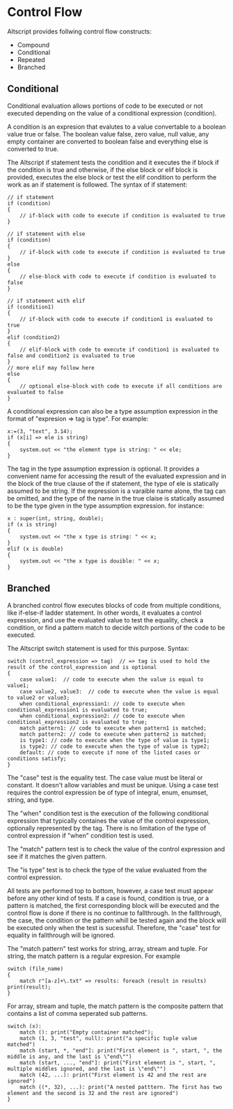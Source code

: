 # Control Flow

Altscript provides follwing control flow constructs:
  * Compound
  * Conditional
  * Repeated
  * Branched
  
## Conditional

Conditional evaluation allows portions of code to be executed or not executed depending on the value of a conditional expression
(condition).

A condition is an expresion that evalutes to a value convertable to a boolean value true or false.
The boolean value false, zero value, null value, any empty container are converted to boolean false and everything else
is converted to true.

The Altscript if statement tests the condition and it executes the if block if the condition is true and otherwise,
if the else block or elif block is provided, executes the else block or test the elif condition to perform the work
as an if statement is followed. The syntax of if statement:

```altscript
// if statement
if (condition)
{
    // if-block with code to execute if condition is evaluated to true
}

// if statement with else
if (condition)
{
    // if-block with code to execute if condition is evaluated to true
}
else
{
    // else-block with code to execute if condition is evaluated to false
}

// if statement with elif
if (condition1)
{
    // if-block with code to execute if condition1 is evaluated to true
}
elif (condition2)
{
    // elif-block with code to execute if condition1 is evaluated to false and condition2 is evaluated to true
}
// more elif may follow here
else
{
    // optional else-block with code to execute if all conditions are evaluated to false
}

```

A conditional expression can also be a type assumption expression in the format of "expresion => tag is type". For example:

```altscript
x:=(3, "text", 3.14);
if (x[i] => ele is string)
{
    system.out << "the element type is string: " << ele;
}
```

The tag in the type assumption expression is optional. It provides a convenient name for accessing the result of the evaluated expression
and in the block of the true clause of the if statement, the type of ele is statically assumed to be string. If the expression is a varaible name alone,
the tag can be omitted, and the type of the name in the true claise is statically assumed to be the type given in the type assumption expression.
for instance:

```altscript
x : super(int, string, double);
if (x is string)
{
    system.out << "the x type is string: " << x;
}
elif (x is double)
{
    system.out << "the x type is douible: " << x;
}
```

## Branched

A branched control flow executes blocks of code from multiple conditions, like if-else-if ladder statement. In other words, it
evaluates a control expression, and use the evaluated value to test the equality, check a condition, or find a pattern match
to decide witch portions of the code to be executed.

The Altscript switch statement is used for this purpose. Syntax:

```altscript
switch (control_expression => tag)  // => tag is used to hold the result of the control_expression and is optional
{
    case value1:  // code to execute when the value is equal to value1;
    case value2, value3:  // code to execute when the value is equal to value2 or value3;
    when conditional_expression1: // code to execute when conditional_expression1 is evaluated to true;
    when conditional_expression2: // code to execute when conditional_expression2 is evaluated to true;
    match pattern1: // code to execute when pattern1 is matched;
    match pattern2: // code to execute when pattern2 is matched;
    is type1: // code to execute when the type of value is type1;
    is type2: // code to execute when the type of value is type2;
    default: // code to execute if none of the listed cases or conditions satisfy;
}
```
The "case" test is the equality test. The case value must be literal or constant. It doesn't allow variables and must be unique.
Using a case test requires the control expression be of type of integral, enum, enumset, string, and type.

The "when" condition test is the execution of the following conditional expression that typically containes the value of the
control expression, optionally represented by the tag. There is no limitation of the type of control expression if "when" condition
test is used.

The "match" pattern test is to check the value of the control expression and see if it matches the given pattern.

The "is type" test is to check the type of the value evaluated from the control expression.

All tests are performed top to bottom, however, a case test must appear before any other kind of tests. If a case is found, condition is true,
or a pattern is matched, the first corresponding block will be executed and the control flow is done if there is no continue to fallthrough.
In the fallthrough, the case, the condition or the pattern whill be tested again and the block will be executed only when the test is
sucessful. Therefore, the "case" test for equality in fallthrough will be ignored.

The "match pattern" test works for string, array, stream and tuple. For string, the match pattern is a regular expresion. For example

```altscript
switch (file_name)
{
    match r"[a-z]+\.txt" => results: foreach (result in results) print(result);
}
```
For array, stream and tuple, the match pattern is the composite pattern that contains a list of comma seperated sub patterns.

```altscript
switch (x):
    match (): print("Empty container matched");
    match (1, 3, "test", null): print("a specific tuple value matched")
    match (start, *, "end"]: print("First element is ", start, ", the middle is any, and the last is \"end\"")
    match (start, ..., "end"]: print("First element is ", start, ", multiple middles ignored, and the last is \"end\"")
    match (42, ...): print("First element is 42 and the rest are ignored")
    match ((*, 32), ...): print("A nested patttern. The first has two element and the second is 32 and the rest are ignored")
}
```


        
